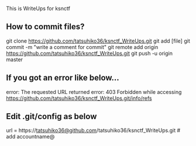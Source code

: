 This is WriteUps for ksnctf

## How to commit files?
git clone https://github.com/tatsuhiko36/ksnctf_WriteUps.git
git add [file]
git commit -m "write a comment for commit"
git remote add origin https://github.com/tatsuhiko36/ksnctf_WriteUps.git
git push -u origin master

## If you got an error like below...
error: The requested URL returned error: 403 Forbidden while accessing https://github.com/tatsuhiko36/ksnctf_WriteUps.git/info/refs

## Edit .git/config as below
url = https://tatsuhiko36@github.com/tatsuhiko36/ksnctf_WriteUps.git # add accountname@